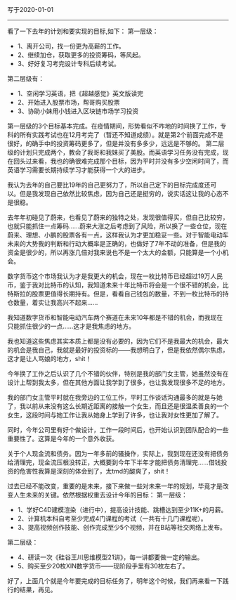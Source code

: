 写于2020-01-01

-----
看了一下去年的计划和要实现的目标,如下：
第一层级：
* 1、离开公司，找一份更为高薪的工作。
* 2、继续加仓，获取更多的投资筹码，等风起。
* 3、好好复习考完设计专科后续考试。
 
第二层级有：
* 1、空闲学习英语，把《超越感觉》英文版读完
* 2、开始进入股票市场，帮哥购买股票
* 3、协助小妹用小钱进入区块链市场学习投资

第一层级的3个目标基本完成。在疫情期间，形势看似不咋地的时间换了工作，专科的所有实践考试也在12月考完了（暂还不知道成绩）。就是第2个前面完成不是很好，的确手中的投资筹码更多了，但是并没有多多少，远远是不够的。
第二层级的计划只完成两个，教会了我哥和我妹买了美股。而英语学习任务没有完成，现在回头过来看，我也的确很难完成那个目标，因为平时并没有多少空闲时间了，而英语学习需要长期持续学习才能获得一个大的进步。

我认为去年的自己要比19年的自己更努力了，所以自己定下的目标完成度还可以。但是我发现自己依然比较焦虑，因为自己还是挺穷的，说实话这让我的心态不是很稳。

去年年初碰见了蔚来，也看见了蔚来的独特之处，发现很值得买，但自己比较穷，也就只能抓住一点筹码……蔚来大涨之后考虑到了风险，所以换了一些仓位，现在蔚来、理想、小鹏的股票各有一点，这样我认为才更加稳妥一些。对于智能电动车未来的大势我的判断和行动大概率是正确的，也做好了7年不动的准备，但是我的资金是很少的，所以再涨几倍对我来说也不是一个太大的金额，只能算是一个小机会。

数字货币这个市场我认为才是我更大的机会，现在一枚比特币已经超过19万人民币，鉴于我对比特币的认知，我知道未来十年比特币将会是一个很不错的机会，比特斯拉的股票更值得长期持有。但是，看看自己钱包的数量，不到一枚比特币的持仓数量，着实让我高兴不起来……

我知道数字货币和智能电动汽车两个赛道在未来10年都是不错的机会，而我现在只能抓住很少的一点……这才是我焦虑的地方。

我也知道这些焦虑其实本质上都是没有必要的，因为它们不是我最大的机会，最大的机会是我自己，我就是最好的投资标的——我想明白了，但是我依然偶尔焦虑，这才是让人骂娘的地方，shit！

今年换了工作之后认识了几个不错的伙伴，特别是我的部门女主管，她虽然没有在设计上帮到我太多，但在其他方面让我学到了很多，也让我发现很多不足的地方。

我的部门女主管平时就在我旁边的工位工作，平时工作谈话沟通最多的就是与她了，我以前从来没有这么长期近距离的接触一个女生，而且还是很温柔善良的一个女生，这段时间与她工作让我从她身上学到了许多，也让我对女性更加了解了。

同时，今年公司里有好个做设计，工作一段时间后，也开始认识到团队配合的一些重要性了。这算是今年的一个意外收获。

关于个人现金流和债务。因为一年多前的骚操作，实际上，我到现在还没有把债务给清理完，现金流压根没转正，大概要到今年下半年才能把债务清理完……借钱投资的危害性我算是深刻的体会到了，太tmd的酸爽了，shit！


过去已经不能改变，重要的是未来，接下来做一些对未来一年的规划，毕竟才是改变人生未来的关键。依然根据权重去设计今年的目标：
第一层级：
* 1、学好C4D建模渲染（进行中），提高设计技能、跳槽达到至少11K+的月薪。
* 2、计算机本科自考至少完成4门课程的考试（一共有十几门课程呢）。
* 3、提高视频创作技能、创作完成至少5个视频，并在B站等社交网络上发布。

第二层级：
* 4、研读一次《硅谷王川思维模型21讲》，每一讲都要做一定的输出。 
* 5、购买至少20枚XIN数字货币——现阶段手里有30枚左右了。

好了，上面几个就是今年要完成的目标任务了，明年这个时候，我们再来看一下践行的结果，再见。
